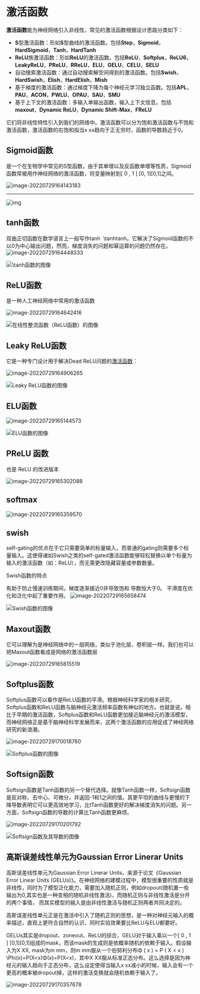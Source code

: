 # 激活函数

**激活函数**能为神经网络引入非线性，常见的激活函数根据设计思路分类如下：

- **S**型激活函数：形如**S**型曲线的激活函数。包括**Step**，**Sigmoid**，**HardSigmoid**，**Tanh**，**HardTanh**
- **ReLU**族激活函数：形如**ReLU**的激活函数。包括**ReLU**，**Softplus**，**ReLU6**，**LeakyReLU**，**PReLU**，**RReLU**，**ELU**，**GELU**，**CELU**，**SELU**
- 自动搜索激活函数：通过自动搜索解空间得到的激活函数。包括**Swish**，**HardSwish**，**Elish**，**HardElish**，**Mish**
- 基于梯度的激活函数：通过梯度下降为每个神经元学习独立函数。包括**APL**，**PAU**，**ACON**，**PWLU**，**OPAU**，**SAU**，**SMU**
- 基于上下文的激活函数：多输入单输出函数，输入上下文信息。包括**maxout**，**Dynamic ReLU**，**Dynamic Shift-Max**，**FReLU**





它们将非线性特性引入到我们的网络中。激活函数可以分为饱和激活函数与不饱和激活函数，激活函数的右饱和指当x xx趋向于正无穷时，函数的导数趋近于0。



## Sigmoid函数

是一个在生物学中常见的S型函数，由于其单增以及反函数单增等性质，Sigmoid函数常被用作神经网络的激活函数，将变量映射到[ 0 , 1 ] [0, 1][0,1]之间。

![image-20220729164143183](激活函数.assets/image-20220729164143183.png)

****

![img](激活函数.assets/9e015fa8100a4bcf9c92b58e4d7ec21c.png)



## tanh函数

双曲正切函数在数学语言上一般写作tanh ⁡ \tanhtanh。它解决了Sigmoid函数的不以0为中心输出问题，然而，梯度消失的问题和幂运算的问题仍然存在。
![image-20220729164448333](激活函数.assets/image-20220729164448333.png)

![\tanh函数的图像](https://img-blog.csdnimg.cn/02407ef8fd9548cdb4cec668545e996d.png?x-oss-process=image/watermark,type_ZHJvaWRzYW5zZmFsbGJhY2s,shadow_50,text_Q1NETiBAdm9uICBOZXVtYW5u,size_20,color_FFFFFF,t_70,g_se,x_16)

## ReLU函数

是一种人工神经网络中常用的激活函数

![image-20220729164642416](激活函数.assets/image-20220729164642416.png)

![在线性整流函数（ReLU函数）的图像](https://img-blog.csdnimg.cn/071eabf41ba3426388d3e97480d1796d.png?x-oss-process=image/watermark,type_ZHJvaWRzYW5zZmFsbGJhY2s,shadow_50,text_Q1NETiBAdm9uICBOZXVtYW5u,size_20,color_FFFFFF,t_70,g_se,x_16)

## Leaky ReLU函数

它是一种专门设计用于解决Dead ReLU问题的[激活函数](https://so.csdn.net/so/search?q=激活函数&spm=1001.2101.3001.7020)：

![image-20220729164906265](激活函数.assets/image-20220729164906265.png)

![Leaky ReLU函数的图像](https://img-blog.csdnimg.cn/32a5a159be1b462884c10aded2768eca.png?x-oss-process=image/watermark,type_ZHJvaWRzYW5zZmFsbGJhY2s,shadow_50,text_Q1NETiBAdm9uICBOZXVtYW5u,size_20,color_FFFFFF,t_70,g_se,x_16)



## ELU函数

![image-20220729165144573](激活函数.assets/image-20220729165144573.png)

![ELU函数的图像](https://img-blog.csdnimg.cn/977a080accc14d2eb42282ba926ecd6b.png?x-oss-process=image/watermark,type_ZHJvaWRzYW5zZmFsbGJhY2s,shadow_50,text_Q1NETiBAdm9uICBOZXVtYW5u,size_20,color_FFFFFF,t_70,g_se,x_16)

## PReLU 函数

也是 ReLU 的改进版本

![image-20220729165302088](激活函数.assets/image-20220729165302088.png)



## softmax

![image-20220729165359570](激活函数.assets/image-20220729165359570.png)

## swish

self-gating的优点在于它只需要简单的标量输入，而普通的gating则需要多个标量输入。这使得诸如Swish之类的self-gated激活函数能够轻松替换以单个标量为输入的激活函数（如：ReLU），而无需更改隐藏容量或参数数量。

Swish函数的特点

有助于防止慢速训练期间，梯度逐渐接近0并导致饱和
导数恒大于0。
平滑度在优化和泛化中起了重要作用。
![image-20220729165658474](激活函数.assets/image-20220729165658474.png)

![Swish函数的图像](https://img-blog.csdnimg.cn/67fe546b690d4dfb8ccbf17cc5e45d3b.png?x-oss-process=image/watermark,type_ZHJvaWRzYW5zZmFsbGJhY2s,shadow_50,text_Q1NETiBAdm9uICBOZXVtYW5u,size_20,color_FFFFFF,t_70,g_se,x_16)

## Maxout函数

它可以理解为是神经网络中的一层网络，类似于池化层、卷积层一样。我们也可以把Maxout函数看成是网络的激活函数层

![image-20220729165815519](激活函数.assets/image-20220729165815519.png)

## Softplus函数

Softplus函数可以看作是ReLU函数的平滑。根据神经科学家的相关研究，Softplus函数和ReLU函数与脑神经元激活频率函数有神似的地方。也就是说，相比于早期的激活函数，Softplus函数和ReLU函数更加接近脑神经元的激活模型，而神经网络正是基于脑神经科学发展而来，这两个激活函数的应用促成了神经网络研究的新浪潮。

![image-20220729170018760](激活函数.assets/image-20220729170018760.png)

![Softplus函数的图像](https://img-blog.csdnimg.cn/c74c5ede6eca45bebe85f4aa32f676c6.png?x-oss-process=image/watermark,type_ZHJvaWRzYW5zZmFsbGJhY2s,shadow_50,text_Q1NETiBAdm9uICBOZXVtYW5u,size_20,color_FFFFFF,t_70,g_se,x_16)



## Softsign函数

Softsign函数是Tanh函数的另一个替代选择。就像Tanh函数一样，Softsign函数是反对称、去中心、可微分，并返回-1和1之间的值。其更平坦的曲线与更慢的下降导数表明它可以更高效地学习，比tTanh函数更好的解决梯度消失的问题。另一方面，Softsign函数的导数的计算比Tanh函数更麻烦。

![image-20220729170201792](激活函数.assets/image-20220729170201792.png)

![Softsign函数及其导数的图像](https://img-blog.csdnimg.cn/67201ca3751e4f81895a6b7503f473bc.png?x-oss-process=image/watermark,type_ZHJvaWRzYW5zZmFsbGJhY2s,shadow_50,text_Q1NETiBAdm9uICBOZXVtYW5u,size_20,color_FFFFFF,t_70,g_se,x_16)

## 高斯误差线性单元为Gaussian Error Linerar Units

高斯误差线性单元为Gaussian Error Linerar Units，来源于论文《Gaussian Error Linear Units (GELUs)》。在神经网络的建模过程中，模型很重要的性质就是非线性，同时为了模型泛化能力，需要加入随机正则，例如dropout(随机置一些输出为0,其实也是一种变相的随机非线性激活)，而随机正则与非线性激活是分开的两个事情， 而其实模型的输入是由非线性激活与随机正则两者共同决定的。

高斯误差线性单元正是在激活中引入了随机正则的思想，是一种对神经元输入的概率描述，直观上更符合自然的认识，同时实验效果要比ReLU与ELU都要好。

GELUs其实是dropout、zoneout、ReLU的综合，GELU对于输入乘以一个[ 0 , 1 ] [0,1][0,1]组成的mask，而该mask的生成则是依概率随机的依赖于输入。假设输入为X XX, mask为m mm，则m mm服从一个伯努利分布Φ ( x ) = P ( X < x ) \Phi(x)=P(X<x)Φ(x)=P(X<x)，其中X XX服从标准正态分布。这么选择是因为神经元的输入趋向于正态分布，这么设定使得当输入x xx减小的时候，输入会有一个更高的概率被dropout掉，这样的激活变换就会随机依赖于输入了。

![image-20220729170357678](激活函数.assets/image-20220729170357678.png)